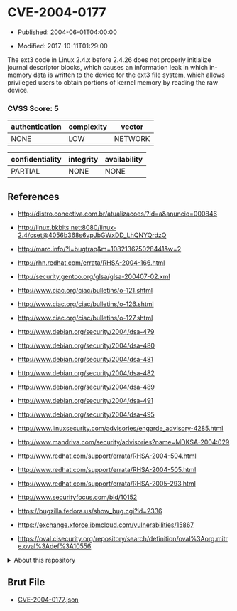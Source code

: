 # CVE-2004-0177

- Published: 2004-06-01T04:00:00

- Modified: 2017-10-11T01:29:00

The ext3 code in Linux 2.4.x before 2.4.26 does not properly initialize journal descriptor blocks, which causes an information leak in which in-memory data is written to the device for the ext3 file system, which allows privileged users to obtain portions of kernel memory by reading the raw device.

### CVSS Score: **5**

| authentication | complexity | vector |
| --- | --- | --- |
| NONE | LOW | NETWORK |

| confidentiality | integrity | availability |
| --- | --- | --- |
| PARTIAL | NONE | NONE |

## References

* http://distro.conectiva.com.br/atualizacoes/?id=a&anuncio=000846

* http://linux.bkbits.net:8080/linux-2.4/cset@4056b368s6vpJbGWxDD_LhQNYQrdzQ

* http://marc.info/?l=bugtraq&m=108213675028441&w=2

* http://rhn.redhat.com/errata/RHSA-2004-166.html

* http://security.gentoo.org/glsa/glsa-200407-02.xml

* http://www.ciac.org/ciac/bulletins/o-121.shtml

* http://www.ciac.org/ciac/bulletins/o-126.shtml

* http://www.ciac.org/ciac/bulletins/o-127.shtml

* http://www.debian.org/security/2004/dsa-479

* http://www.debian.org/security/2004/dsa-480

* http://www.debian.org/security/2004/dsa-481

* http://www.debian.org/security/2004/dsa-482

* http://www.debian.org/security/2004/dsa-489

* http://www.debian.org/security/2004/dsa-491

* http://www.debian.org/security/2004/dsa-495

* http://www.linuxsecurity.com/advisories/engarde_advisory-4285.html

* http://www.mandriva.com/security/advisories?name=MDKSA-2004:029

* http://www.redhat.com/support/errata/RHSA-2004-504.html

* http://www.redhat.com/support/errata/RHSA-2004-505.html

* http://www.redhat.com/support/errata/RHSA-2005-293.html

* http://www.securityfocus.com/bid/10152

* https://bugzilla.fedora.us/show_bug.cgi?id=2336

* https://exchange.xforce.ibmcloud.com/vulnerabilities/15867

* https://oval.cisecurity.org/repository/search/definition/oval%3Aorg.mitre.oval%3Adef%3A10556

<details>
<summary>About this repository</summary> 

  This repository is part of the project [Live Hack CVE](https://github.com/Live-Hack-CVE). Main website can be found [www.live-hack.org](https://www.live-hack.org) 
  
  Made by [Sn0wAlice](https://github.com/Sn0wAlice) for the people that care about security and need to have a feed of the latest CVEs. Hope you enjoy it, don't forget to star the repo and follow me on [Twitter](https://twitter.com/Sn0wAlice) and [Github](https://github.com/Sn0wAlice). And that is my [personnal website](https://www.alice-snow.me/)

  - [Home Page](https://github.com/Live-Hack-CVE)
  - [Framework](https://github.com/Live-Hack-CVE/cve-framework)
  - [CVE database](https://github.com/Live-Hack-CVE/full_database)
  - [Changelog](https://github.com/Live-Hack-CVE/Changelog)
</details>

## Brut File

* [CVE-2004-0177.json](https://raw.githubusercontent.com/Live-Hack-CVE/full_database/main/cves/2004/CVE-2004-0177.json)

